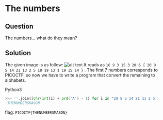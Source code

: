 # The numbers


## Question
The numbers... what do they mean?


## Solution
The given image is as follow:
![alt text](https://github.com/aiyayayaya/ctf-writeup/picoCTF "the_numbers.jpg")
It reads as `16 9 3 15 3 20 6 { 20 8 5 14 21 13 2 5 18 19 13 1 19 15 14 }` .
The first 7 numbers corresponds to PICOCTF, so now we have to write a program that convert the remaining to alphabets.


Python3
```python
>>> ''.join([chr(int(i) + ord('A') - 1) for i in "20 8 5 14 21 13 2 5 18 19 13 1 19 15 14".split(' ')])
'THENUMBERSMASON'
```
flag: `PICOCTF{THENUMBERSMASON}`
